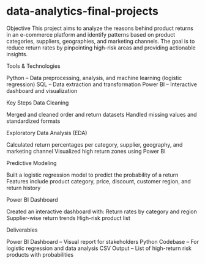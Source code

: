 # data-analytics-final-projects

Objective
This project aims to analyze the reasons behind product returns in an e-commerce platform and identify patterns based on product categories, suppliers, geographies, and marketing channels. The goal is to reduce return rates by pinpointing high-risk areas and providing actionable insights.

Tools & Technologies

Python – Data preprocessing, analysis, and machine learning (logistic regression)
SQL – Data extraction and transformation
Power BI – Interactive dashboard and visualization

Key Steps
Data Cleaning

Merged and cleaned order and return datasets
Handled missing values and standardized formats

Exploratory Data Analysis (EDA)

Calculated return percentages per category, supplier, geography, and marketing channel
Visualized high return zones using Power BI

Predictive Modeling

Built a logistic regression model to predict the probability of a return
Features include product category, price, discount, customer region, and return history

Power BI Dashboard

Created an interactive dashboard with:
Return rates by category and region
Supplier-wise return trends
High-risk product list

Deliverables

 Power BI Dashboard – Visual report for stakeholders
 Python Codebase – For logistic regression and data analysis
 CSV Output – List of high-return risk products with probabilities
